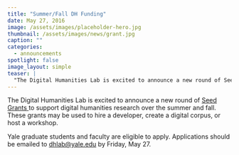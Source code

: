 ```yaml
---
title: "Summer/Fall DH Funding"
date: May 27, 2016
image: /assets/images/placeholder-hero.jpg
thumbnail: /assets/images/news/grant.jpg
caption: ""
categories: 
  - announcements
spotlight: false 
image_layout: simple
teaser: |
  "The Digital Humanities Lab is excited to announce a new round of Seed Grants to support digital humanities research over the summer and fall. These grants may be used to hire a developer, create a..."
---
```


The Digital Humanities Lab is excited to announce a new round of <a href="http://web.library.yale.edu/dhlab/seedgrants" target="_blank"> Seed Grants </a> to support digital humanities research over the summer and fall. These grants may be used to hire a developer, create a digital corpus, or host a workshop.
   
Yale graduate students and faculty are eligible to apply. Applications should be emailed to <a href="mailto:dhlab@yale.edu"> dhlab@yale.edu </a> by Friday, May 27.
